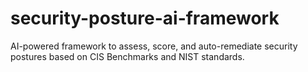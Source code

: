 # security-posture-ai-framework
AI-powered framework to assess, score, and auto-remediate security postures based on CIS Benchmarks and NIST standards.
